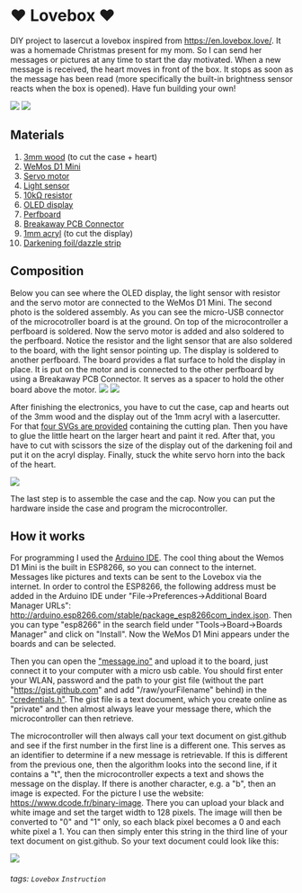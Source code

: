 ❤️ Lovebox ❤️
===
DIY project to lasercut a lovebox inspired from https://en.lovebox.love/. It was a homemade Christmas present for my mom. So I can send her messages or pictures at any time to start the day motivated. When a new message is received, the heart moves in front of the box. It stops as soon as the message has been read (more specifically the built-in brightness sensor reacts when the box is opened). Have fun building your own!

![](https://i.imgur.com/5MPBxsc.jpg)
![](https://github.com/julisa99/Lovebox/blob/master/docs/images/demo_lovebox.gif)

## Materials
1. [3mm wood](https://www.amazon.de/dp/B0002FQKX4) (to cut the case + heart)
2. [WeMos D1 Mini](https://www.amazon.de/dp/B01N9RXGHY)
3. [Servo motor](https://www.amazon.de/dp/B07236KYVC)
4. [Light sensor](https://www.amazon.de/dp/B01LX0ZQHL)
5. [10kΩ resistor](https://www.amazon.de/dp/B072BHDBDG)
6. [OLED display](https://www.amazon.de/dp/B074NJMPYJ)
7. [Perfboard](https://www.amazon.de/dp/B00VL1KHJQ)
8. [Breakaway PCB Connector](https://www.amazon.de/dp/B01M69EA9O)
9. [1mm acryl](https://www.amazon.de/dp/B07T4JSXYR) (to cut the display)
10. [Darkening foil/dazzle strip](https://www.amazon.de/dp/B001CC6VYO)

## Composition 
Below you can see where the OLED display, the light sensor with resistor and the servo motor are connected to the WeMos D1 Mini. The second photo is the soldered assembly. As you can see the micro-USB connector of the microcotroller board is at the ground. On top of the microcontroller a perfboard is soldered. Now the servo motor is added and also soldered to the perfboard. Notice the resistor and the light sensor that are also soldered to the board, with the light sensor pointing up. The display is soldered to another perfboard. The board provides a flat surface to hold the display in place. It is put on the motor and is connected to the other perfboard by using a Breakaway PCB Connector. It serves as a spacer to hold the other board above the motor.
![](https://i.imgur.com/6L2zcLs.png)
![](https://i.imgur.com/Y3Lg5tn.jpg)

After finishing the electronics, you have to cut the case, cap and hearts out of the 3mm wood and the display out of the 1mm acryl with a lasercutter. For that [four SVGs are provided](https://github.com/julisa99/Lovebox/tree/master/lasercut_files) containing the cutting plan. Then you have to glue the little heart on the larger heart and paint it red. After that, you have to cut with scissors the size of the display out of the darkening foil and put it on the acryl display. Finally, stuck the white servo horn into the back of the heart.

![](https://i.imgur.com/y2joo0B.jpg)

The last step is to assemble the case and the cap. Now you can put the hardware inside the case and program the microcontroller.

## How it works

For programming I used the [Arduino IDE](https://www.arduino.cc/en/Main/Software). The cool thing about the Wemos D1 Mini is the built in ESP8266, so you can connect to the internet. Messages like pictures and texts can be sent to the Lovebox via the internet. In order to control the ESP8266, the following address must be added in the Arduino IDE under "File->Preferences->Additional Board Manager URLs": http://arduino.esp8266.com/stable/package_esp8266com_index.json. Then you can type "esp8266" in the search field under "Tools->Board->Boards Manager" and click on "Install". Now the WeMos D1 Mini appears under the boards and can be selected.

Then you can open the ["message.ino"](https://github.com/julisa99/Lovebox/blob/master/message/message.ino) and upload it to the board, just connect it to your computer with a micro usb cable. You should first enter your WLAN, password and the path to your gist file (without the part "https://gist.github.com" and add "/raw/yourFilename" behind) in the ["credentials.h"](https://github.com/julisa99/Lovebox/blob/master/credentials.h). The gist file is a text document, which you create online as "private" and then almost always leave your message there, which the microcontroller can then retrieve.

The microcontroller will then always call your text document on gist.github and see if the first number in the first line is a different one. This serves as an identifier to determine if a new message is retrievable.
If this is different from the previous one, then the algorithm looks into the second line, if it contains a "t", then the microcontroller expects a text and shows the message on the display. If there is another character, e.g. a "b", then an image is expected. For the picture I use the website: https://www.dcode.fr/binary-image. There you can upload your black and white image and set the target width to 128 pixels. The image will then be converted to "0" and "1" only, so each black pixel becomes a 0 and each white pixel a 1. You can then simply enter this string in the third line of your text document on gist.github. So your text document could look like this:

![](https://i.imgur.com/07qDPxb.png)

###### tags: `Lovebox` `Instruction`
